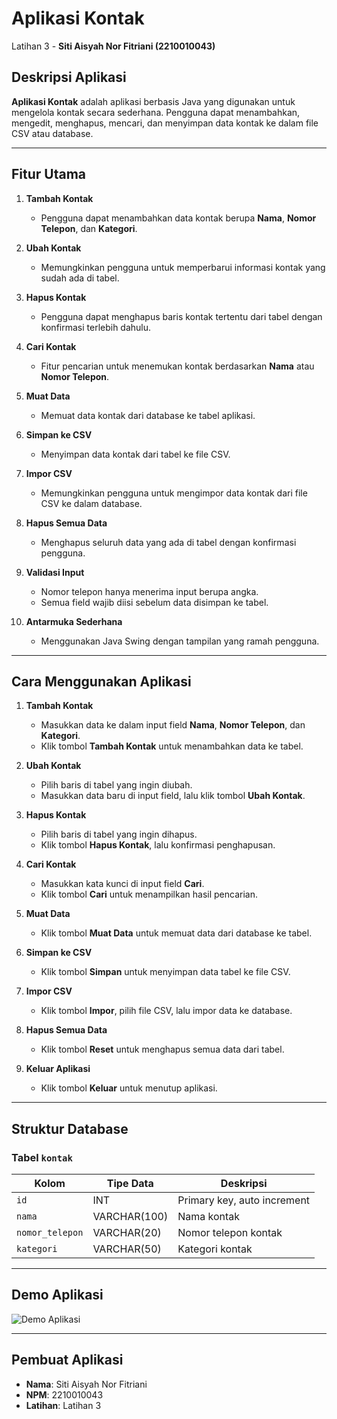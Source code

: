 # Aplikasi Kontak  
Latihan 3 - **Siti Aisyah Nor Fitriani (2210010043)**  

## **Deskripsi Aplikasi**  
**Aplikasi Kontak** adalah aplikasi berbasis Java yang digunakan untuk mengelola kontak secara sederhana. Pengguna dapat menambahkan, mengedit, menghapus, mencari, dan menyimpan data kontak ke dalam file CSV atau database.  

---

## **Fitur Utama**  

1. **Tambah Kontak**  
   - Pengguna dapat menambahkan data kontak berupa **Nama**, **Nomor Telepon**, dan **Kategori**.  

2. **Ubah Kontak**  
   - Memungkinkan pengguna untuk memperbarui informasi kontak yang sudah ada di tabel.  

3. **Hapus Kontak**  
   - Pengguna dapat menghapus baris kontak tertentu dari tabel dengan konfirmasi terlebih dahulu.  

4. **Cari Kontak**  
   - Fitur pencarian untuk menemukan kontak berdasarkan **Nama** atau **Nomor Telepon**.  

5. **Muat Data**  
   - Memuat data kontak dari database ke tabel aplikasi.  

6. **Simpan ke CSV**  
   - Menyimpan data kontak dari tabel ke file CSV.  

7. **Impor CSV**  
   - Memungkinkan pengguna untuk mengimpor data kontak dari file CSV ke dalam database.  

8. **Hapus Semua Data**  
   - Menghapus seluruh data yang ada di tabel dengan konfirmasi pengguna.  

9. **Validasi Input**  
   - Nomor telepon hanya menerima input berupa angka.  
   - Semua field wajib diisi sebelum data disimpan ke tabel.  

10. **Antarmuka Sederhana**  
    - Menggunakan Java Swing dengan tampilan yang ramah pengguna.  

---

## **Cara Menggunakan Aplikasi**  

1. **Tambah Kontak**  
   - Masukkan data ke dalam input field **Nama**, **Nomor Telepon**, dan **Kategori**.  
   - Klik tombol **Tambah Kontak** untuk menambahkan data ke tabel.  

2. **Ubah Kontak**  
   - Pilih baris di tabel yang ingin diubah.  
   - Masukkan data baru di input field, lalu klik tombol **Ubah Kontak**.  

3. **Hapus Kontak**  
   - Pilih baris di tabel yang ingin dihapus.  
   - Klik tombol **Hapus Kontak**, lalu konfirmasi penghapusan.  

4. **Cari Kontak**  
   - Masukkan kata kunci di input field **Cari**.  
   - Klik tombol **Cari** untuk menampilkan hasil pencarian.  

5. **Muat Data**  
   - Klik tombol **Muat Data** untuk memuat data dari database ke tabel.  

6. **Simpan ke CSV**  
   - Klik tombol **Simpan** untuk menyimpan data tabel ke file CSV.  

7. **Impor CSV**  
   - Klik tombol **Impor**, pilih file CSV, lalu impor data ke database.  

8. **Hapus Semua Data**  
   - Klik tombol **Reset** untuk menghapus semua data dari tabel.  

9. **Keluar Aplikasi**  
   - Klik tombol **Keluar** untuk menutup aplikasi.  

---

## **Struktur Database**  

### **Tabel `kontak`**
| Kolom          | Tipe Data     | Deskripsi                |
|----------------|---------------|--------------------------|
| `id`           | INT           | Primary key, auto increment |
| `nama`         | VARCHAR(100)  | Nama kontak              |
| `nomor_telepon`| VARCHAR(20)   | Nomor telepon kontak     |
| `kategori`     | VARCHAR(50)   | Kategori kontak          |

---

## **Demo Aplikasi**
![Demo Aplikasi](img/aplikasikontak.gif)

---

## **Pembuat Aplikasi**  
- **Nama**: Siti Aisyah Nor Fitriani  
- **NPM**: 2210010043  
- **Latihan**: Latihan 3 

